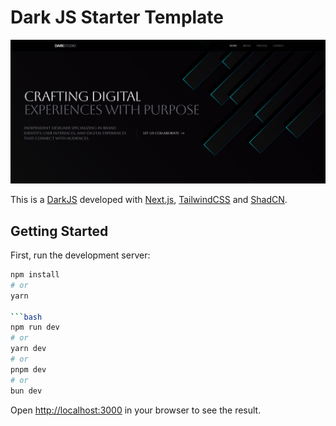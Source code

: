 # Dark JS Starter Template

<p align="center">
  <img src="app/screenshot.png" />
</p>

This is a [DarkJS](https://darkjs.com/) developed with
[Next.js](https://nextjs.org/), [TailwindCSS](https://tailwindcss.com/) and
[ShadCN](https://ui.shadcn.com).

## Getting Started

First, run the development server:
```bash
npm install
# or
yarn

```bash
npm run dev
# or
yarn dev
# or
pnpm dev
# or
bun dev
```

Open [http://localhost:3000](http://localhost:3000) in your browser to see the result.
